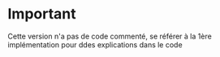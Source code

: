 # Important

Cette version n'a pas de code commenté, se référer à la 1ère implémentation pour ddes explications dans le code